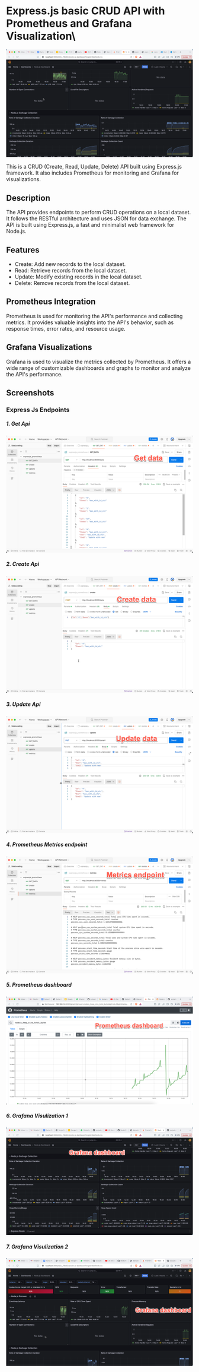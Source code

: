 # Express.js basic CRUD API with Prometheus and Grafana Visualization\

<img src="https://raw.githubusercontent.com/suriya4code/express_js_prometheus/main/images/visulization_1.png" alt="grafana visualization">

This is a CRUD (Create, Read, Update, Delete) API built using Express.js framework. It also includes Prometheus for monitoring and Grafana for visualizations.

## Description

The API provides endpoints to perform CRUD operations on a local dataset. It follows the RESTful architecture and uses JSON for data exchange. The API is built using Express.js, a fast and minimalist web framework for Node.js.

## Features

- Create: Add new records to the local dataset.
- Read: Retrieve records from the local dataset.
- Update: Modify existing records in the local dataset.
- Delete: Remove records from the local dataset.

## Prometheus Integration

Prometheus is used for monitoring the API's performance and collecting metrics. It provides valuable insights into the API's behavior, such as response times, error rates, and resource usage.

## Grafana Visualizations

Grafana is used to visualize the metrics collected by Prometheus. It offers a wide range of customizable dashboards and graphs to monitor and analyze the API's performance.

## Screenshots

### Express Js Endpoints

##### 1. Get Api

<img src="https://raw.githubusercontent.com/suriya4code/express_js_prometheus/main/images/express_api_prom_0.png" alt="get api">

##### 2. Create Api
<img src="https://raw.githubusercontent.com/suriya4code/express_js_prometheus/main/images/express_api_prom_2.png" alt="get api">

##### 3. Update Api
<img src="https://raw.githubusercontent.com/suriya4code/express_js_prometheus/main/images/express_api_prom_1.png" alt="get api">

##### 4. Prometheus Metrics endpoint
<img src="https://raw.githubusercontent.com/suriya4code/express_js_prometheus/main/images/express_api_prom_4.png" alt="get api">


##### 5. Prometheus dashboard

<img src="https://raw.githubusercontent.com/suriya4code/express_js_prometheus/main/images/express_api_prom_3.png" alt="get api">


##### 6. Grafana Visulization 1

<img src="https://raw.githubusercontent.com/suriya4code/express_js_prometheus/main/images/express_api_prom_5.png" alt="get api">


##### 7. Grafana Visulization 2

<img src="https://raw.githubusercontent.com/suriya4code/express_js_prometheus/main/images/express_api_prom_6.png" alt="get api">



